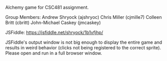 Alchemy game for CSC481 assignment.

Group Members:
    Andrew Shryock      (ajshryoc)
    Chris Miller        (cjmille7)
    Colleen Britt       (cbritt)
    John-Michael Caskey (jmcaskey)


JSFiddle: https://jsfiddle.net/shryock/1b1vfjhp/

JSFiddle's output window is not big enough to display the entire
game and results in weird behavior (clicks not being registered
to the correct sprite). Please open and run in a full browser window.